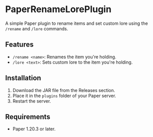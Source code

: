 # PaperRenameLorePlugin

A simple Paper plugin to rename items and set custom lore using the `/rename` and `/lore` commands.

## Features
- `/rename <name>`: Renames the item you're holding.
- `/lore <text>`: Sets custom lore to the item you're holding.

## Installation
1. Download the JAR file from the Releases section.
2. Place it in the `plugins` folder of your Paper server.
3. Restart the server.

## Requirements
- Paper 1.20.3 or later.
